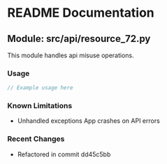 # README Documentation

## Module: src/api/resource_72.py

This module handles api misuse operations.

### Usage

```javascript
// Example usage here
```

### Known Limitations

- Unhandled exceptions App crashes on API errors

### Recent Changes

- Refactored in commit dd45c5bb
